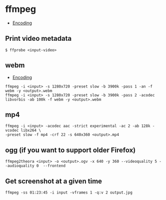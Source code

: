 # ffmpeg

* [Encoding](http://www.mpabo.com/2014/12/14/ffmpeg-and-x264-encoding-guide/)

## Print video metadata

```console
$ ffprobe <input-video>
```

## webm
 
* [Encoding](https://encrypted.pcode.nl/blog/2010/10/17/encoding-webm-using-ffmpeg/)

```console
ffmpeg -i <input> -s 1280x720 -preset slow -b 3900k -pass 1 -an -f webm -y <output>.webm 
ffmpeg -i <input> -s 1280x720 -preset slow -b 3900k -pass 2 -acodec libvorbis -ab 100k -f webm -y <output>.webm
```

## mp4

```console
ffmpeg -i <input> -acodec aac -strict experimental -ac 2 -ab 128k -vcodec libx264 \
-preset slow -f mp4 -crf 22 -s 640x360 <output>.mp4
```

## ogg (if you want to support older Firefox)

```console
ffmpeg2theora <input> -o <output>.ogv -x 640 -y 360 --videoquality 5 --audioquality 0  --frontend
```

## Get screenshot at a given time

```console
ffmpeg -ss 01:23:45 -i input -vframes 1 -q:v 2 output.jpg
```

